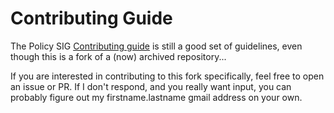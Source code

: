 [comment]: # ( Copyright Contributors to the Open Cluster Management project )

# Contributing Guide

The Policy SIG
[Contributing guide](https://github.com/open-cluster-management-io/community/blob/main/sig-policy/contribution-guidelines.md)
is still a good set of guidelines, even though this is a fork of a (now) archived repository...

If you are interested in contributing to this fork specifically, feel free to open an issue or PR.
If I don't respond, and you really want input, you can probably figure out my firstname.lastname
gmail address on your own.
